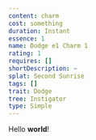 ```yaml
---
content: charm
cost: something
duration: Instant
essence: 1
name: Dodge e1 Charm 1
rating: 1
requires: []
shortDescription: ~
splat: Second Sunrise
tags: []
trait: Dodge
tree: Instigator
type: Simple
---
```


Hello **world**!
